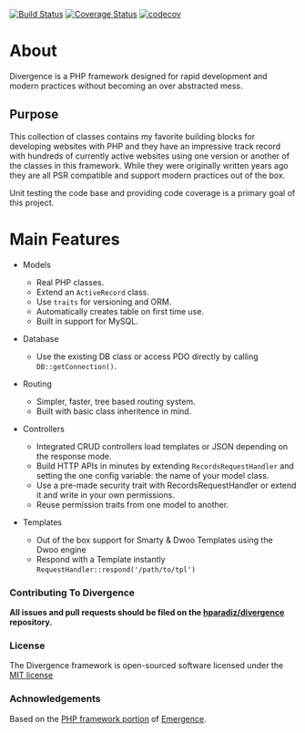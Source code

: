 [![Build Status](https://travis-ci.org/hparadiz/divergence.svg?branch=master)](https://travis-ci.org/hparadiz/divergence) [![Coverage Status](https://coveralls.io/repos/github/hparadiz/divergence/badge.svg?branch=master)](https://coveralls.io/github/hparadiz/divergence?branch=master) [![codecov](https://codecov.io/gh/hparadiz/divergence/branch/master/graph/badge.svg)](https://codecov.io/gh/hparadiz/divergence)

# About
Divergence is a PHP framework designed for rapid development and modern practices without becoming an over abstracted mess.

## Purpose
This collection of classes contains my favorite building blocks for developing websites with PHP and they have an impressive track record with hundreds of currently active websites using one version or another of the classes in this framework. While they were originally written years ago they are all PSR compatible and support modern practices out of the box.

Unit testing the code base and providing code coverage is a primary goal of this project.

# Main Features
 * Models
    * Real PHP classes.
    * Extend an `ActiveRecord` class.
    * Use `traits` for versioning and ORM.
    * Automatically creates table on first time use.
    * Built in support for MySQL.

 * Database
    * Use the existing DB class or access PDO directly by calling `DB::getConnection()`.

 * Routing
    * Simpler, faster, tree based routing system.
    * Built with basic class inheritence in mind.

* Controllers
    * Integrated CRUD controllers load templates or JSON depending on the response mode. 
    * Build HTTP APIs in minutes by extending `RecordsRequestHandler` and setting the one config variable: the name of your model class.
    * Use a pre-made security trait with RecordsRequestHandler or extend it and write in your own permissions.
    * Reuse permission traits from one model to another. 
 
 * Templates
    * Out of the box support for Smarty & Dwoo Templates using the Dwoo engine
    * Respond with a Template instantly `RequestHandler::respond('/path/to/tpl')` 



### Contributing To Divergence

**All issues and pull requests should be filed on the [hparadiz/divergence](http://github.com/hparadiz/divergence) repository.**

### License

The Divergence framework is open-sourced software licensed under the [MIT license](http://opensource.org/licenses/MIT)

### Achnowledgements
Based on the [PHP framework portion](https://github.com/JarvusInnovations/Emergence-Skeleton) of [Emergence](https://github.com/JarvusInnovations/Emergence).